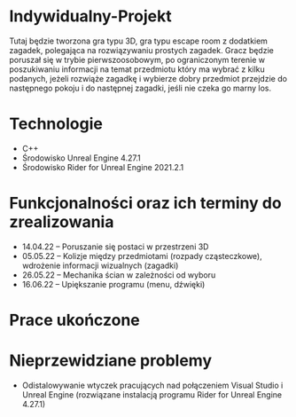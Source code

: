 # Indywidualny-Projekt
Tutaj będzie tworzona gra typu 3D, gra typu escape room z dodatkiem zagadek, polegająca na rozwiązywaniu prostych zagadek. Gracz będzie poruszał się w trybie pierwszoosobowym, po ograniczonym terenie w poszukiwaniu informacji na temat przedmiotu który ma wybrać z kilku podanych, jeżeli rozwiąże zagadkę i wybierze dobry przedmiot przejdzie do następnego pokoju i do następnej zagadki, jeśli nie czeka go marny los.

# Technologie
- C++
- Środowisko Unreal Engine 4.27.1
- Środowisko Rider for Unreal Engine 2021.2.1

# Funkcjonalności oraz ich terminy do zrealizowania
- 14.04.22 – Poruszanie się postaci w przestrzeni 3D
- 05.05.22 – Kolizje między przedmiotami (rozpady cząsteczkowe), wdrożenie informacji wizualnych (zagadki)
- 26.05.22 – Mechanika ścian w zależności od wyboru
- 16.06.22 – Upiększanie programu (menu, dźwięki)

# Prace ukończone

# Nieprzewidziane problemy
- Odistalowywanie wtyczek pracujących nad połączeniem Visual Studio i Unreal Engine (rozwiązane instalacją programu Rider for Unreal Engine 4.27.1)
